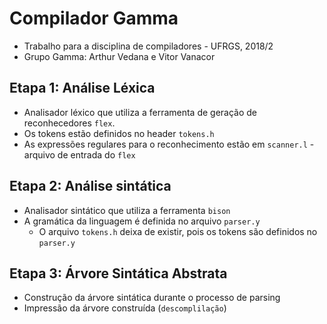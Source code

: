 # Compilador Gamma

- Trabalho para a disciplina de compiladores - UFRGS, 2018/2
- Grupo Gamma: Arthur Vedana e Vitor Vanacor

## Etapa 1: Análise Léxica

- Analisador léxico que utiliza a ferramenta de geração de reconhecedores `flex`.
- Os tokens estão definidos no header `tokens.h`
- As expressões regulares para o reconhecimento estão em `scanner.l` - arquivo de entrada do `flex`

## Etapa 2: Análise sintática

- Analisador sintático que utiliza a ferramenta `bison`
- A gramática da linguagem é definida no arquivo `parser.y`
  - O arquivo `tokens.h` deixa de existir, pois os tokens são definidos no `parser.y`

## Etapa 3: Árvore Sintática Abstrata

- Construção da árvore sintática durante o processo de parsing
- Impressão da árvore construída (`descomplilação`)
